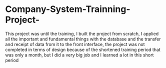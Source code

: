 # Company-System-Trainning-Project-

This project was until the training, I built the project from scratch, 
I applied all the important and fundamental things with the database and the transfer and receipt of data from it to the front interface,
the project was not completed in terms of design because of the shortened training period that was only a month, 
but I did a very big job and I learned a lot in this short period
